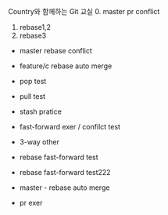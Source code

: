 Country와 함께하는 Git 교실
0. master pr conflict
1. rebase1,2
2. rebase3


- master rebase conflict
- feature/c rebase auto merge

- pop test
- pull test
- stash pratice

- fast-forward exer / confilct test
- 3-way other

- rebase fast-forward test
- rebase fast-forward test222
- master - rebase auto merge





- pr exer
